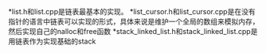 *list.h和list.cpp是链表最基本的实现。
*list_cursor.h和list_cursor.cpp是在没有指针的语言中链表可以实现的形式，具体来说是维护一个全局的数组来模拟内存，然后实现自己的nalloc和free函数
*stack_linked_list.h和stack_linked_list.cpp是用链表作为实现基础的stack
